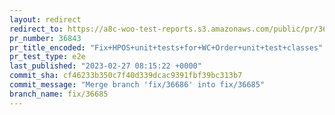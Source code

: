 ```yaml
---
layout: redirect
redirect_to: https://a8c-woo-test-reports.s3.amazonaws.com/public/pr/36843/e2e/index.html
pr_number: 36843
pr_title_encoded: "Fix+HPOS+unit+tests+for+WC+Order+unit+test+classes"
pr_test_type: e2e
last_published: "2023-02-27 08:15:22 +0000"
commit_sha: cf46233b350c7f40d339dcac9391fbf39bc313b7
commit_message: "Merge branch 'fix/36686' into fix/36685"
branch_name: fix/36685
---
```

